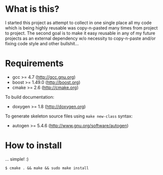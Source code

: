 What is this?
=============

I started this project as attempt to collect in one single place all my code
which is being highly reusable was copy-n-pasted many times from project to project.
The second goal is to make it easy reusable in any of my future
projects as an external dependency w/o necessity to copy-n-paste and/or fixing
code style and other bullshit...


Requirements
============

* gcc >= 4.7 (http://gcc.gnu.org)
* boost >= 1.49.0 (http://boost.org)
*  cmake >= 2.6 (http://cmake.org)

To build documentation:
* doxygen >= 1.8 (http://doxygen.org)

To generate skeleton source files using `make new-class` syntax:
* autogen >= 5.4.6 (http://www.gnu.org/software/autogen)


How to install
==============

... simple! :)

    $ cmake . && make && sudo make install
